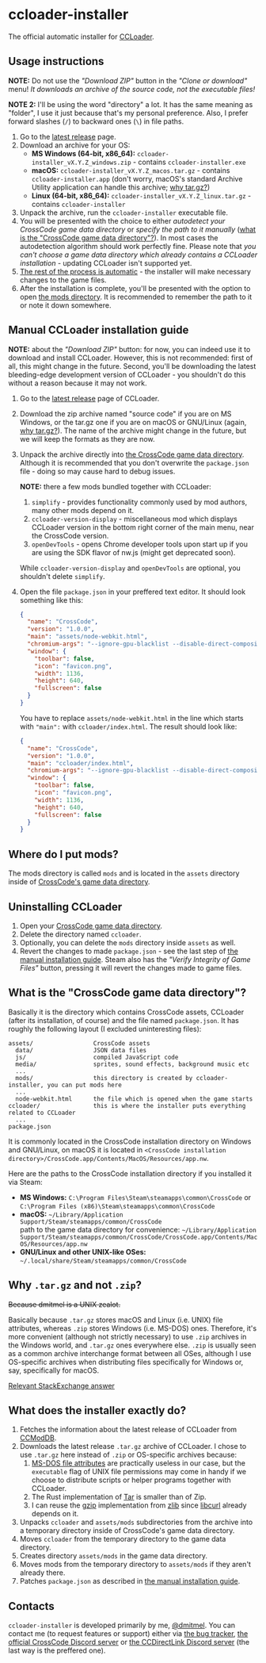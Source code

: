 # ccloader-installer

The official automatic installer for [CCLoader](https://github.com/CCDirectLink/CCLoader).

## Usage instructions

**NOTE:** Do not use the _"Download ZIP"_ button in the _"Clone or download"_ menu! _It downloads an archive of the source code, not the executable files!_

**NOTE 2:** I'll be using the word "directory" a lot. It has the same meaning as "folder", I use it just because that's my personal preference. Also, I prefer forward slashes (`/`) to backward ones (`\`) in file paths.

1. Go to the [latest release](https://github.com/CCDirectLink/ccloader-installer/releases/latest) page.
2. Download an archive for your OS:
   - **MS Windows (64-bit, x86_64):** `ccloader-installer_vX.Y.Z_windows.zip` - contains `ccloader-installer.exe`
   - **macOS:** `ccloader-installer_vX.Y.Z_macos.tar.gz` - contains `ccloader-installer.app` (don't worry, macOS's standard Archive Utility application can handle this archive; [why tar.gz?](#why-targz-and-not-zip))
   - **Linux (64-bit, x86_64):** `ccloader-installer_vX.Y.Z_linux.tar.gz` - contains `ccloader-installer`
3. Unpack the archive, run the `ccloader-installer` executable file.
4. You will be presented with the choice to either _autodetect your CrossCode game data directory_ or _specify the path to it manually_ ([what is the "CrossCode game data directory"?](#what-is-the-crosscode-game-data-directory)). In most cases the autodetection algorithm should work perfectly fine. Please note that _you can't choose a game data directory which already contains a CCLoader installation_ - updating CCLoader isn't supported yet.
5. [The rest of the process is automatic](#what-does-the-installer-exactly-do) - the installer will make necessary changes to the game files.
6. After the installation is complete, you'll be presented with the option to open [the mods directory](#where-do-i-put-mods). It is recommended to remember the path to it or note it down somewhere.

## Manual CCLoader installation guide

**NOTE:** about the _"Download ZIP"_ button: for now, you can indeed use it to download and install CCLoader. However, this is not recommended: first of all, this might change in the future. Second, you'll be downloading the latest bleeding-edge development version of CCLoader - you shouldn't do this without a reason because it may not work.

1. Go to the [latest release](https://github.com/CCDirectLink/CCLoader/releases/latest) page of CCLoader.
2. Download the zip archive named "source code" if you are on MS Windows, or the tar.gz one if you are on macOS or GNU/Linux (again, [why tar.gz?](#why-targz-and-not-zip)). The name of the archive might change in the future, but we will keep the formats as they are now.
3. Unpack the archive directly into [the CrossCode game data directory](#what-is-the-crosscode-game-data-directory). Although it is recommended that you don't overwrite the `package.json` file - doing so may cause hard to debug issues.

   **NOTE:** there a few mods bundled together with CCLoader:

   1. `simplify` - provides functionality commonly used by mod authors, many other mods depend on it.
   2. `ccloader-version-display` - miscellaneous mod which displays CCLoader version in the bottom right corner of the main menu, near the CrossCode version.
   3. `openDevTools` - opens Chrome developer tools upon start up if you are using the SDK flavor of nw.js (might get deprecated soon).

   While `ccloader-version-display` and `openDevTools` are optional, you shouldn't delete `simplify`.

4. Open the file `package.json` in your preffered text editor. It should look something like this:

   ```json
   {
     "name": "CrossCode",
     "version": "1.0.0",
     "main": "assets/node-webkit.html",
     "chromium-args": "--ignore-gpu-blacklist --disable-direct-composition --disable-background-networking --in-process-gpu --password-store=basic",
     "window": {
       "toolbar": false,
       "icon": "favicon.png",
       "width": 1136,
       "height": 640,
       "fullscreen": false
     }
   }
   ```

   You have to replace `assets/node-webkit.html` in the line which starts with `"main":` with `ccloader/index.html`. The result should look like:

   ```json
   {
     "name": "CrossCode",
     "version": "1.0.0",
     "main": "ccloader/index.html",
     "chromium-args": "--ignore-gpu-blacklist --disable-direct-composition --disable-background-networking --in-process-gpu --password-store=basic",
     "window": {
       "toolbar": false,
       "icon": "favicon.png",
       "width": 1136,
       "height": 640,
       "fullscreen": false
     }
   }
   ```

## Where do I put mods?

The mods directory is called `mods` and is located in the `assets` directory inside of [CrossCode's game data directory](#what-is-the-crosscode-game-data-directory).

## Uninstalling CCLoader

1. Open your [CrossCode game data directory](#what-is-the-crosscode-game-data-directory).
2. Delete the directory named `ccloader`.
3. Optionally, you can delete the `mods` directory inside `assets` as well.
4. Revert the changes to made `package.json` - see the last step of [the manual installation guide](#manual-ccloader-installation-guide). Steam also has the _"Verify Integrity of Game Files"_ button, pressing it will revert the changes made to game files.

## What is the "CrossCode game data directory"?

Basically it is the directory which contains CrossCode assets, CCLoader (after its installation, of course) and the file named `package.json`. It has roughly the following layout (I excluded uninteresting files):

```
assets/                 CrossCode assets
  data/                 JSON data files
  js/                   compiled JavaScript code
  media/                sprites, sound effects, background music etc
  ...
  mods/                 this directory is created by ccloader-installer, you can put mods here
  ...
  node-webkit.html      the file which is opened when the game starts
ccloader/               this is where the installer puts everything related to CCLoader
  ...
package.json
```

It is commonly located in the CrossCode installation directory on Windows and GNU/Linux, on macOS it is located in `<CrossCode installation directory>/CrossCode.app/Contents/MacOS/Resources/app.nw`.

Here are the paths to the CrossCode installation directory if you installed it via Steam:

- **MS Windows:** `C:\Program Files\Steam\steamapps\common\CrossCode` or `C:\Program Files (x86)\Steam\steamapps\common\CrossCode`
- **macOS:** `~/Library/Application Support/Steam/steamapps/common/CrossCode` \
  path to the game data directory for convenience: `~/Library/Application Support/Steam/steamapps/common/CrossCode/CrossCode.app/Contents/MacOS/Resources/app.nw`
- **GNU/Linux and other UNIX-like OSes:** `~/.local/share/Steam/steamapps/common/CrossCode`

## Why `.tar.gz` and not `.zip`?

~~Because dmitmel is a UNIX zealot.~~

Basically because `.tar.gz` stores macOS and Linux (i.e. UNIX) file attributes, whereas `.zip` stores Windows (i.e. MS-DOS) ones. Therefore, it's more convenient (although not strictly necessary) to use `.zip` archives in the Windows world, and `.tar.gz` ones everywhere else. `.zip` is usually seen as a common archive interchange format between all OSes, although I use OS-specific archives when distributing files specifically for Windows or, say, specifically for macOS.

[Relevant StackExchange answer](https://superuser.com/a/1257441)

## What does the installer exactly do?

1. Fetches the information about the latest release of CCLoader from [CCModDB](https://github.com/CCDirectLink/CCModDB).
2. Downloads the latest release `.tar.gz` archive of CCLoader. I chose to use `.tar.gz` here instead of `.zip` or OS-specific archives because:
   1. [MS-DOS file attributes](https://en.wikipedia.org/wiki/File_attribute#DOS_and_Windows) are practically useless in our case, but the `executable` flag of UNIX file permissions may come in handy if we choose to distribute scripts or helper programs together with CCLoader.
   2. The Rust implementation of [Tar](<https://en.wikipedia.org/wiki/Tar_(computing)>) is smaller than of Zip.
   3. I can reuse the [gzip](https://en.wikipedia.org/wiki/Gzip) implementation from [zlib](https://en.wikipedia.org/wiki/Zlib) since [libcurl](https://en.wikipedia.org/wiki/CURL) already depends on it.
3. Unpacks `ccloader` and `assets/mods` subdirectories from the archive into a temporary directory inside of CrossCode's game data directory.
4. Moves `ccloader` from the temporary directory to the game data directory.
5. Creates directory `assets/mods` in the game data directory.
6. Moves mods from the temporary directory to `assets/mods` if they aren't already there.
7. Patches `package.json` as described in [the manual installation guide](#manual-ccloader-installation-guide).

## Contacts

`ccloader-installer` is developed primarily by me, [@dmitmel](https://github.com/dmitmel). You can contact me (to request features or support) either via [the bug tracker](https://github.com/CCDirectLink/ccloader-installer/issues), [the official CrossCode Discord server](https://discord.gg/UAQBbnd) or [the CCDirectLink Discord server](https://discord.gg/TFs6n5v) (the last way is the preffered one).
